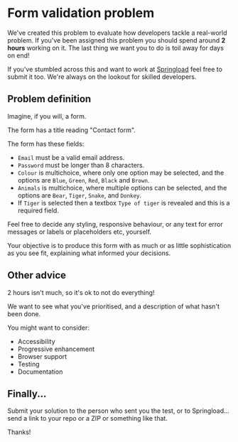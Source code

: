 # Form validation problem

We've created this problem to evaluate how developers tackle a real-world problem. If you've been assigned this problem you should spend around **2 hours** working on it. The last thing we want you to do is toil away for days on end!

If you've stumbled across this and want to work at [Springload](https://www.springload.co.nz/) feel free to submit it too. We're always on the lookout for skilled developers.

## Problem definition

Imagine, if you will, a form.

The form has a title reading "Contact form".

The form has these fields:

* `Email` must be a valid email address.
* `Password` must be longer than 8 characters.
* `Colour` is multichoice, where only one option may be selected, and the options are `Blue`, `Green`, `Red`, `Black` and `Brown`.
* `Animals` is multichoice, where multiple options can be selected, and the options are `Bear`, `Tiger`, `Snake`, and `Donkey`.
* If `Tiger` is selected then a textbox `Type of tiger` is revealed and this is a required field.

Feel free to decide any styling, responsive behaviour, or any text for error messages or labels or placeholders etc, yourself.

Your objective is to produce this form with as much or as little sophistication as you see fit, explaining what informed your decisions.

## Other advice

2 hours isn't much, so it's ok to not do everything!

We want to see what you've prioritised, and a description of what hasn't been done.

You might want to consider:

- Accessibility
- Progressive enhancement
- Browser support
- Testing
- Documentation

## Finally...

Submit your solution to the person who sent you the test, or to Springload... send a link to your repo or a ZIP or something like that.

Thanks!
